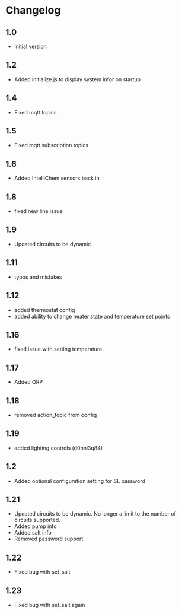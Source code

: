 # Changelog

## 1.0
- Initial version

## 1.2
- Added initialize.js to display system infor on startup

## 1.4
- Fixed mqtt topics

## 1.5
- Fixed mqtt subscription topics

## 1.6
- Added IntelliChem sensors back in

## 1.8
- fixed new line issue

## 1.9
- Updated circuits to be dynamic

## 1.11
- typos and mistakes

## 1.12
- added thermostat config
- added ability to change heater state and temperature set points

## 1.16
- fixed issue with setting temperature

## 1.17
- Added ORP

## 1.18
- removed action_topic from config

## 1.19
- added lighting controls (d0nni3q84)

## 1.2
- Added optional configuration setting for SL password

## 1.21
- Updated circuits to be dynamic.  No longer a limit to the number of circuits supported.
- Added pump info
- Added salt info
- Removed password support

## 1.22
- Fixed bug with set_salt

## 1.23
- Fixed bug with set_salt again